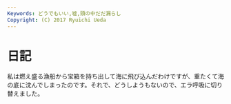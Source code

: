 ```yaml
---
Keywords: どうでもいい,嘘,頭の中だだ漏らし
Copyright: (C) 2017 Ryuichi Ueda
---
```


# <!--:ja-->日記<!--:-->
<!--:ja-->私は燃え盛る漁船から宝箱を持ち出して海に飛び込んだわけですが、重たくて海の底に沈んでしまったのです。それで、どうしようもないので、エラ呼吸に切り替えました。<!--:-->
